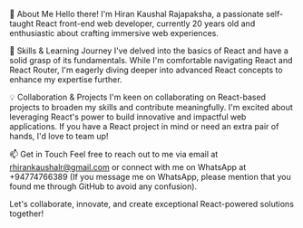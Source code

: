 👋 About Me
Hello there! I'm Hiran Kaushal Rajapaksha, a passionate self-taught React front-end web developer, currently 20 years old and enthusiastic about crafting immersive web experiences.

🚀 Skills & Learning Journey
I've delved into the basics of React and have a solid grasp of its fundamentals. While I'm comfortable navigating React and React Router, I'm eagerly diving deeper into advanced React concepts to enhance my expertise further.

💡 Collaboration & Projects
I'm keen on collaborating on React-based projects to broaden my skills and contribute meaningfully. I'm excited about leveraging React's power to build innovative and impactful web applications. If you have a React project in mind or need an extra pair of hands, I'd love to team up!

📫 Get in Touch
Feel free to reach out to me via email at rhirankaushalr@gmail.com or connect with me on WhatsApp at +94774766389 (If you message me on WhatsApp, please mention that you found me through GitHub to avoid any confusion).

Let's collaborate, innovate, and create exceptional React-powered solutions together!
